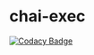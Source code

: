# chai-exec
[![Codacy Badge](https://api.codacy.com/project/badge/Grade/7bedf5a9d8064aba83d883910feea4fe)](https://www.codacy.com/app/randall-krauskopf/chai-exec?utm_source=github.com&utm_medium=referral&utm_content=rkrauskopf/chai-exec&utm_campaign=badger)